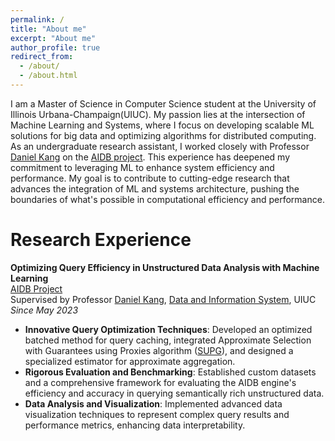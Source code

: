 ```yaml
---
permalink: /
title: "About me"
excerpt: "About me"
author_profile: true
redirect_from: 
  - /about/
  - /about.html
---
```


I am a Master of Science in Computer Science student at the University of Illinois Urbana-Champaign(UIUC). My passion lies at the intersection of Machine Learning and Systems, where I focus on developing scalable ML solutions for big data and optimizing algorithms for distributed computing. As an undergraduate research assistant, I worked closely with Professor [Daniel Kang](https://ddkang.github.io/) on the [AIDB project](https://medium.com/@danieldkang/aidb-analyze-your-unstructured-data-with-sql-up-to-350x-cheaper-2314eda95c73). This experience has deepened my commitment to leveraging ML to enhance system efficiency and performance. My goal is to contribute to cutting-edge research that advances the integration of ML and systems architecture, pushing the boundaries of what's possible in computational efficiency and performance.

Research Experience
======

**Optimizing Query Efficiency in Unstructured Data Analysis with Machine Learning**  
[AIDB Project](https://medium.com/@danieldkang/aidb-analyze-your-unstructured-data-with-sql-up-to-350x-cheaper-2314eda95c73)  
Supervised by Professor [Daniel Kang](https://ddkang.github.io/), [Data and Information System](https://dais.cs.illinois.edu/), UIUC  
*Since May 2023*

- **Innovative Query Optimization Techniques**: Developed an optimized batched method for query caching, integrated Approximate Selection with Guarantees using Proxies algorithm ([SUPG](https://github.com/moccch/supg)), and designed a specialized estimator for approximate aggregation.
- **Rigorous Evaluation and Benchmarking**: Established custom datasets and a comprehensive framework for evaluating the AIDB engine's efficiency and accuracy in querying semantically rich unstructured data.
- **Data Analysis and Visualization**: Implemented advanced data visualization techniques to represent complex query results and performance metrics, enhancing data interpretability.